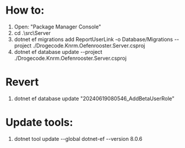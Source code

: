 # How to:

1. Open: "Package Manager Console"
2. cd .\src\Server
3. dotnet ef migrations add ReportUserLink -o Database/Migrations --project ./Drogecode.Knrm.Oefenrooster.Server.csproj
4. dotnet ef database update --project ./Drogecode.Knrm.Oefenrooster.Server.csproj

# Revert

1. dotnet ef database update "20240619080546_AddBetaUserRole"

# Update tools:

1. dotnet tool update --global dotnet-ef --version 8.0.6